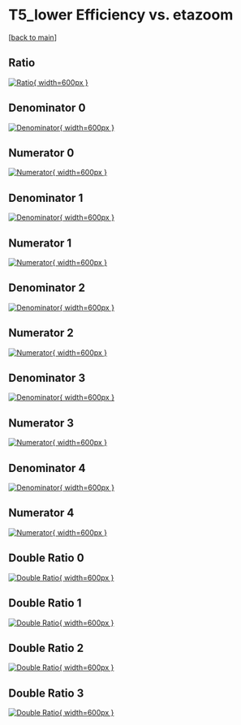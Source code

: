 # T5_lower Efficiency vs. etazoom

[[back to main](./)]



## Ratio

[![Ratio](../mtv/var/T5_lower_base_321_0_eff_etazoom.png){ width=600px }](../mtv/var/T5_lower_base_321_0_eff_etazoom.pdf)

## Denominator 0

[![Denominator](../mtv/den/T5_lower_base_321_0_eff_etazoom_den0.png){ width=600px }](../mtv/den/T5_lower_base_321_0_eff_etazoom_den0.pdf)

## Numerator 0

[![Numerator](../mtv/num/T5_lower_base_321_0_eff_etazoom_num0.png){ width=600px }](../mtv/num/T5_lower_base_321_0_eff_etazoom_num0.pdf)

## Denominator 1

[![Denominator](../mtv/den/T5_lower_base_321_0_eff_etazoom_den1.png){ width=600px }](../mtv/den/T5_lower_base_321_0_eff_etazoom_den1.pdf)

## Numerator 1

[![Numerator](../mtv/num/T5_lower_base_321_0_eff_etazoom_num1.png){ width=600px }](../mtv/num/T5_lower_base_321_0_eff_etazoom_num1.pdf)

## Denominator 2

[![Denominator](../mtv/den/T5_lower_base_321_0_eff_etazoom_den2.png){ width=600px }](../mtv/den/T5_lower_base_321_0_eff_etazoom_den2.pdf)

## Numerator 2

[![Numerator](../mtv/num/T5_lower_base_321_0_eff_etazoom_num2.png){ width=600px }](../mtv/num/T5_lower_base_321_0_eff_etazoom_num2.pdf)

## Denominator 3

[![Denominator](../mtv/den/T5_lower_base_321_0_eff_etazoom_den3.png){ width=600px }](../mtv/den/T5_lower_base_321_0_eff_etazoom_den3.pdf)

## Numerator 3

[![Numerator](../mtv/num/T5_lower_base_321_0_eff_etazoom_num3.png){ width=600px }](../mtv/num/T5_lower_base_321_0_eff_etazoom_num3.pdf)

## Denominator 4

[![Denominator](../mtv/den/T5_lower_base_321_0_eff_etazoom_den4.png){ width=600px }](../mtv/den/T5_lower_base_321_0_eff_etazoom_den4.pdf)

## Numerator 4

[![Numerator](../mtv/num/T5_lower_base_321_0_eff_etazoom_num4.png){ width=600px }](../mtv/num/T5_lower_base_321_0_eff_etazoom_num4.pdf)

## Double Ratio 0

[![Double Ratio](../mtv/ratio/T5_lower_base_321_0_eff_etazoom_ratio0.png){ width=600px }](../mtv/ratio/T5_lower_base_321_0_eff_etazoom_ratio0.pdf)

## Double Ratio 1

[![Double Ratio](../mtv/ratio/T5_lower_base_321_0_eff_etazoom_ratio1.png){ width=600px }](../mtv/ratio/T5_lower_base_321_0_eff_etazoom_ratio1.pdf)

## Double Ratio 2

[![Double Ratio](../mtv/ratio/T5_lower_base_321_0_eff_etazoom_ratio2.png){ width=600px }](../mtv/ratio/T5_lower_base_321_0_eff_etazoom_ratio2.pdf)

## Double Ratio 3

[![Double Ratio](../mtv/ratio/T5_lower_base_321_0_eff_etazoom_ratio3.png){ width=600px }](../mtv/ratio/T5_lower_base_321_0_eff_etazoom_ratio3.pdf)

